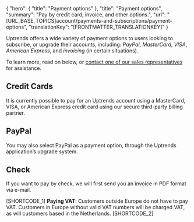 {
  "hero": {
    "title": "Payment options"
  },
  "title": "Payment options",
  "summary": "Pay by credit card, invoice, and other options.",
  "url": "[URL_BASE_TOPICS]account/payments-and-subscriptions/payment-options",
  "translationKey": "[FRONTMATTER_TRANSLATIONKEY]"
}

Uptrends offers a wide variety of payment options to users looking to subscribe, or upgrade their accounts, including: *PayPal*, *MasterCard*, *VISA*, *American Express*, and *invoicing* (in certain situations).

To learn more, read on below, or [contact one of our sales representatives]([LINK_URL_1]) for assistance.

## Credit Cards

It is currently possible to pay for an Uptrends account using a MasterCard, VISA, or American Express credit card using our secure third-party billing partner.

## PayPal

You may also select PayPal as a payment option, through the Uptrends application’s upgrade system.

## Check

If you want to pay by check, we will first send you an invoice in PDF format via e-mail.

[SHORTCODE_1]
**Paying VAT**: Customers outside Europe do not have to pay VAT. Customers in Europe without valid VAT numbers will be charged VAT, as will customers based in the Netherlands.
[SHORTCODE_2]
